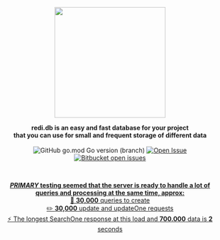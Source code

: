 <div align="center" markdown=1>
  <p align="center"><img src="https://i.imgur.com/CzXM1jx.png" style="width: 250px"></p>
  
  <strong>redi.db is an easy and fast database for your project<br>that you can use for small and frequent storage of different data</strong><br><br>
  <img alt="GitHub go.mod Go version (branch)" src="https://img.shields.io/github/go-mod/go-version/redi-db/redi.db/main?label=GoLang&logo=go&logoColor=ping&style=flat">
  <a href='https://github.com/redi-db/redi.db/issues'><img alt="Open Issue" src="https://img.shields.io/badge/Help-Open%20Issue-color%3Dblueviolet?style=flat&logo=appveyor&color=blueviolet&logo=github">
  <img alt="Bitbucket open issues" src="https://img.shields.io/bitbucket/issues/redi-db/redi.db?style=flat&color=blueviolet&label=Issues">
  
  <br>
  
  **_PRIMARY_ testing seemed that the server is ready to handle a lot of queries and processing at the same time, approx:**
  <br>📀 **30,000** queries to create
  <br>✏️ **30,000** update and updateOne requests
  <br>⚡️ The longest SearchOne response at this load and **700.000** data is **2** seconds
</div>
